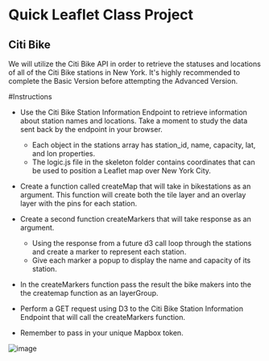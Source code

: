 # Quick Leaflet Class Project

## Citi Bike
We will utilize the Citi Bike API in order to retrieve the statuses and locations of all of the Citi Bike stations in New York. It's highly recommended to complete the Basic Version before attempting the Advanced Version.

#Instructions
- Use the Citi Bike Station Information Endpoint to retrieve information about station names and locations. Take a moment to study the data sent back by the endpoint in your browser.
  - Each object in the stations array has station_id, name, capacity, lat, and lon properties.
  - The logic.js file in the skeleton folder contains coordinates that can be used to position a Leaflet map over New York City.

- Create a function called createMap that will take in bikestations as an argument. This function will create both the tile layer and an overlay layer with the pins for each station.

- Create a second function createMarkers that will take response as an argument.
  - Using the response from a future d3 call loop through the stations and create a marker to represent each station.
  - Give each marker a popup to display the name and capacity of its station.

- In the createMarkers function pass the result the bike makers into the the createmap function as an layerGroup.

- Perform a GET request using D3 to the Citi Bike Station Information Endpoint that will call the createMarkers function.

- Remember to pass in your unique Mapbox token.

![image](https://user-images.githubusercontent.com/69765842/105607689-46c47d00-5d6e-11eb-9604-6fb9118fd1f2.png)
